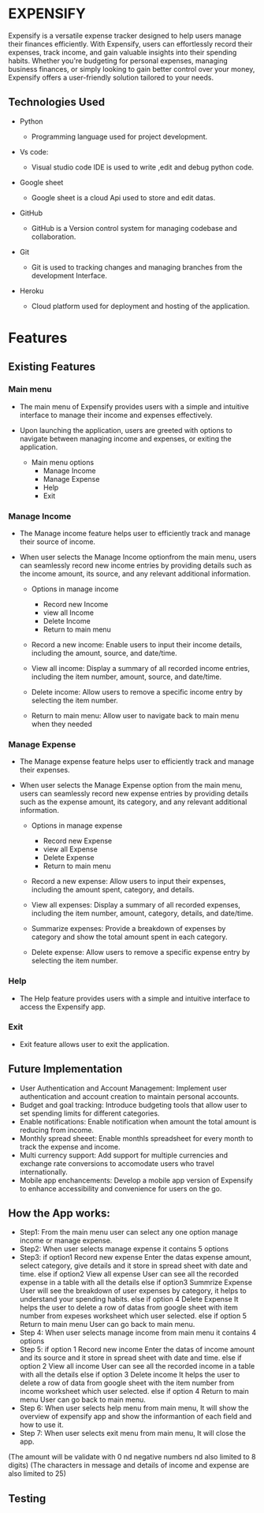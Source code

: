 # EXPENSIFY  

Expensify is a versatile expense tracker designed to help users manage their finances efficiently. With Expensify, users can effortlessly record their expenses, track income, and gain valuable insights into their spending habits. Whether you're budgeting for personal expenses, managing business finances, or simply looking to gain better control over your money, Expensify offers a user-friendly solution tailored to your needs.

## Technologies Used

- Python
     - Programming language used for project development.

- Vs code:
    - Visual studio code IDE is used to write ,edit and debug python code.

- Google sheet
    - Google sheet is  a cloud Api used to store and edit datas.

- GitHub
    - GitHub is a Version control system for managing codebase and collaboration.

- Git
    - Git is used to tracking changes and managing branches from the development Interface.

- Heroku
    - Cloud platform used for deployment and hosting of the application.


# Features

## Existing Features

### Main menu

  - The main menu of Expensify provides users with a simple and intuitive interface to manage their income and expenses effectively. 
  - Upon launching the application, users are greeted with options to navigate between managing income and expenses, or exiting the application. 

    - Main menu options
        - Manage Income
        - Manage Expense
        - Help
        - Exit

    
### Manage Income
- The Manage income feature helps user to efficiently track and manage their source of income.
- When user selects the Manage Income optionfrom the main menu, users can seamlessly record new income entries by providing details such as the income amount, its source, and any relevant additional information. 
   
   - Options in manage income
        - Record new Income
        - view all Income
        - Delete Income
        - Return to main menu

    - Record a new income: 
            Enable users to input their income details, including the amount, source, and date/time.
    - View all income: 
            Display a summary of all recorded income entries, including the item number, amount, source, and date/time.
    - Delete income: 
            Allow users to remove a specific income entry by selecting the item number.
    - Return to main menu:
            Allow user to navigate back to main menu when they needed

### Manage Expense
- The Manage expense feature helps user to efficiently track and manage their expenses.
- When user selects the Manage Expense option from the main menu, users can seamlessly record new expense entries by providing details such as the expense amount, its category, and any relevant additional information. 
   
   - Options in manage expense
        - Record new Expense
        - view all Expense
        - Delete Expense
        - Return to main menu

    - Record a new expense: 
            Allow users to input their expenses, including the amount spent, category, and details.
    - View all expenses: 
            Display a summary of all recorded expenses, including the item number, amount, category, details, and date/time.
    - Summarize expenses: 
            Provide a breakdown of expenses by category and show the total amount spent in each category.
    - Delete expense: 
            Allow users to remove a specific expense entry by selecting the item number.

### Help
- The Help feature provides users with a simple and intuitive interface to access the Expensify app.

### Exit
- Exit feature allows user to exit the application.

## Future Implementation
- User Authentication and Account Management:
        Implement user authentication and account creation to maintain personal accounts.
- Budget and goal tracking:
        Introduce budgeting tools that allow user to set spending limits for different categories.
- Enable notifications:
        Enable notification when amount the total amount is reducing from income.
- Monthly spread sheeet:
        Enable monthls spreadsheet for every month to track the expense and income.
- Multi currency support:
        Add support for multiple currencies and exchange rate conversions to accomodate users who travel internationally.
- Mobile app enchancements:
        Develop a mobile app version of Expensify to enhance accessibility and convenience for users on the go. 


## How the App works:
- Step1: From the main menu user can select any one option manage income or manage expense.
- Step2: When user selects manage expense it contains 5 options
- Step3: if option1
                Record new expense
                        Enter the datas expense amount, select category, give details and it store in spread sheet with date and time.
         else if option2
                View all expense
                        User can see all the recorded expense in a table with all the details
         else if option3 
                Summrize Expense
                        User will see the breakdown of user expenses by category, it helps to understand your spending habits. 
         else if option 4
                Delete Expense
                        It helps the user to delete a row of datas from google sheet with item number from expeses worksheet which user selected.
         else if option 5
                Return to main menu
                        User can go back to main menu.
- Step 4: When user selects manage income from main menu it contains 4 options
- Step 5: if option 1
                Record new income
                        Enter the datas of income amount and its source and it store in spread sheet with date and time.
         else if option 2
                View all income
                        User can see all the recorded income in a table with all the details
         else if option 3 
                Delete income
                        It helps the user to delete a row of data from google sheet with the item number from income worksheet which user selected.
         else if option 4
                Return to main menu
                        User can go back to main menu.
- Step 6: When user selects help menu from main menu, It will show the overview of expensify app and show the informantion of each field and how to use it.
- Step 7: When user selects exit menu from main menu, It will close the app.

(The amount will be validate with 0 nd negative numbers nd also limited to 8 digits)
(The characters in message and details of income and expense are also limited to 25)

## Testing

                      

               
